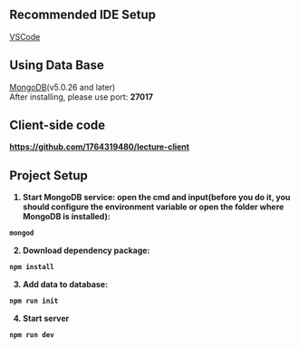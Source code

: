## Recommended IDE Setup

[VSCode](https://code.visualstudio.com/)

## Using Data Base

[MongoDB](https://www.mongodb.com/try/download/community )(v5.0.26 and later) <br>
After installing, please use port: <strong>27017<strong>

## Client-side code

https://github.com/1764319480/lecture-client

## Project Setup
1. Start MongoDB service: open the cmd and input(before you do it, you should configure the environment variable or open the folder where MongoDB is installed):
```sh
mongod
```
2. Download dependency package:
```sh
npm install
```
3. Add data to database:
```sh
npm run init
```
4. Start server
```sh
npm run dev
```
